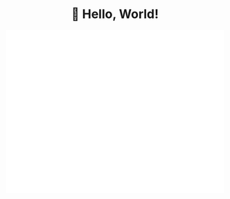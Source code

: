 <h1 align='center'>👋 Hello, World!</h1>


![Metrics](https://github.com/NikSchaefer/NikSchaefer/blob/master/github-metrics.svg)
<!-- 
![Metrics](https://metrics.lecoq.io/NikSchaefer)
 -->
